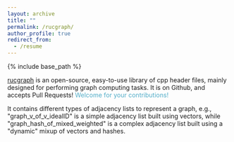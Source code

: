 ```yaml
---
layout: archive
title: ""
permalink: /rucgraph/
author_profile: true
redirect_from:
  - /resume
---
```


{% include base_path %}

<a href="https://github.com/rucdatascience/rucgraph" target="_blank" rel="nofollow">rucgraph</a> is an open-source, easy-to-use library of cpp header files, mainly designed for performing graph computing tasks. It is on Github, and accepts Pull Requests! <span style="color:#52adc8"> Welcome for your contributions! </span>


It contains different types of adjacency lists to represent a graph, e.g., "graph_v_of_v_idealID" is a simple adjacency list built using vectors, while "graph_hash_of_mixed_weighted" is a complex adjacency list built using a "dynamic" mixup of vectors and hashes. 



